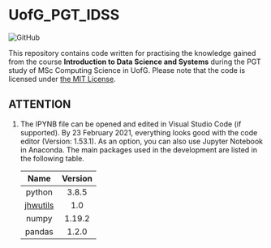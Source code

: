 # UofG_PGT_IDSS

![GitHub](https://img.shields.io/github/license/ArvinZJC/UofG_PGT_IDSS)

This repository contains code written for practising the knowledge gained from the course **Introduction to Data Science and Systems** during the PGT study of MSc Computing Science in UofG. Please note that the code is licensed under [the MIT License](./LICENSE).

## ATTENTION

1. The IPYNB file can be opened and edited in Visual Studio Code (if supported). By 23 February 2021, everything looks good with the code editor (Version: 1.53.1). As an option, you can also use Jupyter Notebook in Anaconda. The main packages used in the development are listed in the following table.

    | Name | Version |
    | :--: | :--: |
    | python | 3.8.5 |
    | [jhwutils](https://github.com/johnhw/jhwutils) | 1.0 |
    | numpy | 1.19.2 |
    | pandas | 1.2.0 |
